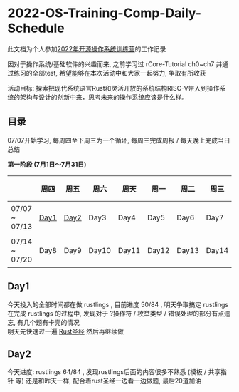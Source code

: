 # 2022-OS-Training-Comp-Daily-Schedule
此文档为个人参加[2022年开源操作系统训练营](https://github.com/LearningOS/rust-based-os-comp2022/blob/main/scheduling.md)的工作记录  

因对于操作系统/基础软件的兴趣而来, 之前学习过 rCore-Tutorial ch0~ch7 并通过练习的全部test, 希望能够在本次活动中和大家一起努力, 争取有所收获

活动目标: 探索把现代系统语言Rust和灵活开放的系统结构RISC-V带入到操作系统的架构与设计的创新中来，思考未来的操作系统应该是什么样。

## 目录
07/07开始学习, 每周四至下周三为一个循环, 每周三完成周报 / 每天晚上完成当日总结

**第一阶段 (7月1日～7月31日)**  

|  | 周四 | 周五 | 周六 | 周天 | 周一 | 周二 | 周三 | 周报 |
| ------------- | ------------- | ------------- | ------------- | ------------- | ------------- | ------------- | ------------- | ------------- |
| 07/07 ~ 07/13 | [Day1](#Day1) | [Day2](#Day2)  | Day3 | Day4 | Day5 | Day6 | Day7 | 第 1 周 | 
| 07/14 ~ 07/20 | Day8 | Day9 | Day10 | Day11 | Day12 | Day13 | Day14 | 第 2 周 |
 

## Day1
今天投入的全部时间都在做 rustlings , 目前进度 50/84 , 明天争取搞定 rustlings  
在完成 rustlings 的过程中, 发现对于 ?操作符 / 枚举类型 / 错误处理的部分有点遗忘, 有几个题有卡壳的情况  
明天先快速过一遍 [Rust圣经](https://course.rs/basic/compound-type/enum.html) 然后再继续做

## Day2
今天进度: rustlings 64/84 , 发现rustlings后面的内容很多不熟悉 (模板 / 共享指针 等) 
还是和昨天一样, 配合着rust圣经一边看一边做题, 最后20道加油


